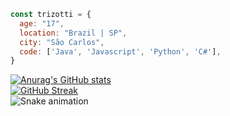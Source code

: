 ```javascript
const trizotti = {
  age: "17",
  location: "Brazil | SP",
  city: "São Carlos",
  code: ['Java', 'Javascript', 'Python', 'C#'],
}
```

<div style="width: 100%"> 

  [![Anurag's GitHub stats](https://github-readme-stats.vercel.app/api?username=GustavoTrizotti&show_icons=true&theme=radical)](https://github.com/anuraghazra/github-readme-stats)
  <br>
  [![GitHub Streak](https://streak-stats.demolab.com/?user=GustavoTrizotti&theme=dark)](https://git.io/streak-stats)
  <br>
  ![Snake animation](https://github.com/GustavoTrizotti/GustavoTrizotti/blob/output/github-contribution-grid-snake.svg)
 
</div>
